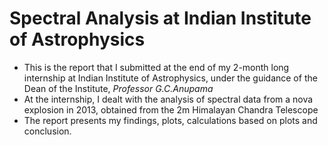 # Spectral Analysis at Indian Institute of Astrophysics 
* This is the report that I submitted at the end of my 2-month long internship at Indian Institute of Astrophysics, under the guidance of the Dean of the Institute, *Professor G.C.Anupama*
* At the internship, I dealt with the analysis of spectral data from a nova explosion in 2013, obtained from the 2m Himalayan Chandra Telescope
* The report presents my findings, plots, calculations based on plots and conclusion.

